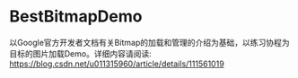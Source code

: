 # BestBitmapDemo
以Google官方开发者文档有关Bitmap的加载和管理的介绍为基础，以练习协程为目标的图片加载Demo。详细内容请阅读: https://blog.csdn.net/u011315960/article/details/111561019
